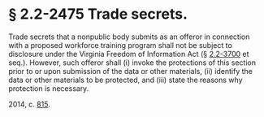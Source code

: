 # § 2.2-2475 Trade secrets.

<p>Trade secrets that a nonpublic body submits as an offeror in connection with a proposed workforce training program shall not be subject to disclosure under the Virginia Freedom of Information Act (§ <a href='http://law.lis.virginia.gov/vacode/2.2-3700/'>2.2-3700</a> et seq.). However, such offeror shall (i) invoke the protections of this section prior to or upon submission of the data or other materials, (ii) identify the data or other materials to be protected, and (iii) state the reasons why protection is necessary.</p><p>2014, c. <a href='http://lis.virginia.gov/cgi-bin/legp604.exe?141+ful+CHAP0815'>815</a>.</p>